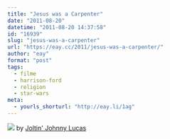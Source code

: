 ```yaml
---
title: "Jesus was a Carpenter"
date: "2011-08-20"
datetime: "2011-08-20 14:37:58"
id: "16939"
slug: "jesus-was-a-carpenter"
url: "https://eay.cc/2011/jesus-was-a-carpenter/"
author: "eay"
format: "post"
tags:
  - filme
  - harrison-ford
  - religion
  - star-wars
meta:
  - yourls_shorturl: "http://eay.li/1ag"
---
```


![](https://eay.cc/uploads/2011/carpenter.gif) by [Joltin' Johnny Lucas](http://www.flickr.com/photos/joltinjohnnylucas/5753838564/)

